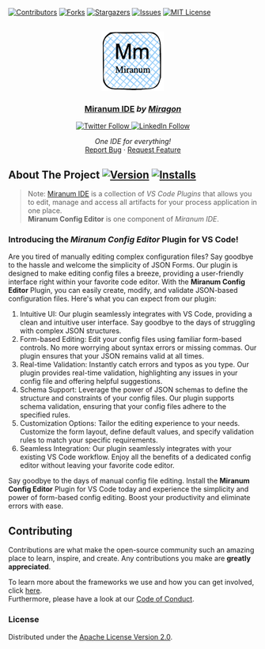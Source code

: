 <div id="top"></div>

<!-- PROJECT SHIELDS -->
[![Contributors][contributors-shield]][contributors-url]
[![Forks][forks-shield]][forks-url]
[![Stargazers][stars-shield]][stars-url]
[![Issues][issues-shield]][issues-url]
[![MIT License][license-shield]][license-url]
<!-- END OF PROJECT SHIELDS -->

<!-- PROJECT LOGO -->
<br />
<div align="center">
    <a href="#">
        <img src="https://raw.githubusercontent.com/Miragon/miranum-ide/main/images/miranum_logo.png" alt="Logo" height="120">
    </a>
    <h3 ><a href="https://miranum.com/">Miranum IDE</a> <i>by <a href="https://miragon.io/">Miragon</a></i></h3>
    <a href="https://twitter.com/miragon_io" target="_blank" rel="noreferrer noopener nofollow">
        <img src="https://img.shields.io/badge/follow-@miragon__io-1DA1F2?logo=twitter&style=social" alt="Twitter Follow">
    </a>
    <a href="https://www.linkedin.com/company/miragon-io" target="_blank" rel="noreferrer noopener nofollow">
        <img src="https://img.shields.io/badge/Follow-miragon-blue?style=social&logo=linkedin&logoColor=blue" alt="LinkedIn Follow">
    </a>
    <p>
        <i>One IDE for everything!</i>
        <br />
        <a href="https://github.com/Miragon/miranum-ide/issues">Report Bug</a>
        ·
        <a href="https://github.com/Miragon/miranum-ide/pulls">Request Feature</a>
    </p>
</div>

## About The Project [![Version][version-shield]][version-url] [![Installs][installs-shield]][installs-url]

> Note: [Miranum IDE](https://marketplace.visualstudio.com/items?itemName=miragon-gmbh.miranum-ide) is a collection of *VS Code Plugins*
> that allows you to edit, manage and access all artifacts for your 
> process application in one place.  
> **Miranum Config Editor** is one component of *Miranum IDE*.
 
### Introducing the *Miranum Config Editor* Plugin for VS Code!

Are you tired of manually editing complex configuration files?
Say goodbye to the hassle and welcome the simplicity of JSON Forms.
Our plugin is designed to make editing config files a breeze, providing a user-friendly interface right within your favorite code editor.
With the **Miranum Config Editor** Plugin, you can easily create, modify, and validate JSON-based configuration files.
Here's what you can expect from our plugin:

1. Intuitive UI: Our plugin seamlessly integrates with VS Code, providing a clean and intuitive user interface.
   Say goodbye to the days of struggling with complex JSON structures.
2. Form-based Editing: Edit your config files using familiar form-based controls. 
   No more worrying about syntax errors or missing commas.
   Our plugin ensures that your JSON remains valid at all times.
3. Real-time Validation: Instantly catch errors and typos as you type.
   Our plugin provides real-time validation, highlighting any issues in your config file and offering helpful suggestions.
4. Schema Support: Leverage the power of JSON schemas to define the structure and constraints of your config files.
   Our plugin supports schema validation, ensuring that your config files adhere to the specified rules.
5. Customization Options: Tailor the editing experience to your needs.
   Customize the form layout, define default values, and specify validation rules to match your specific requirements.
6. Seamless Integration: Our plugin seamlessly integrates with your existing VS Code workflow.
   Enjoy all the benefits of a dedicated config editor without leaving your favorite code editor.

Say goodbye to the days of manual config file editing.
Install the **Miranum Config Editor** Plugin for VS Code today and experience the simplicity and power of form-based config editing.
Boost your productivity and eliminate errors with ease.

## Contributing

Contributions are what make the open-source community such an amazing place to learn, inspire, and create.
Any contributions you make are **greatly appreciated**.

To learn more about the frameworks we use and how you can get involved, click [here](https://github.com/Miragon/miranum-ide/blob/main/README.md).  
Furthermore, please have a look at our [Code of Conduct](https://miranum.com/docs/components/contributing/).

### License

Distributed under the [Apache License Version 2.0](https://github.com/Miragon/miranum-ide/blob/main/LICENSE).


<!-- MARKDOWN LINKS & IMAGES -->
<!-- https://www.markdownguide.org/basic-syntax/#reference-style-links -->
[contributors-shield]: https://img.shields.io/github/contributors/Miragon/miranum-ide.svg?style=for-the-badge
[contributors-url]: https://github.com/Miragon/miranum-ide/graphs/contributors
[forks-shield]: https://img.shields.io/github/forks/Miragon/miranum-ide.svg?style=for-the-badge
[forks-url]: https://github.com/Miragon/miranum-ide/network/members
[stars-shield]: https://img.shields.io/github/stars/Miragon/miranum-ide.svg?style=for-the-badge
[stars-url]: https://github.com/Miragon/miranum-ide/stargazers
[issues-shield]: https://img.shields.io/github/issues/Miragon/miranum-ide.svg?style=for-the-badge
[issues-url]: https://github.com/Miragon/miranum-ide/issues
[license-shield]: https://img.shields.io/github/license/Miragon/miranum-ide.svg?style=for-the-badge
[license-url]: https://github.com/Miragon/miranum-ide/blob/main/LICENSE

[version-shield]: https://img.shields.io/visual-studio-marketplace/v/miragon-gmbh.miranum-config-editor
[version-url]: https://marketplace.visualstudio.com/items?itemName=miragon-gmbh.miranum-config-editor
[installs-shield]: https://img.shields.io/visual-studio-marketplace/i/miragon-gmbh.miranum-config-editor
[installs-url]: https://marketplace.visualstudio.com/items?itemName=miragon-gmbh.miranum-config-editor
